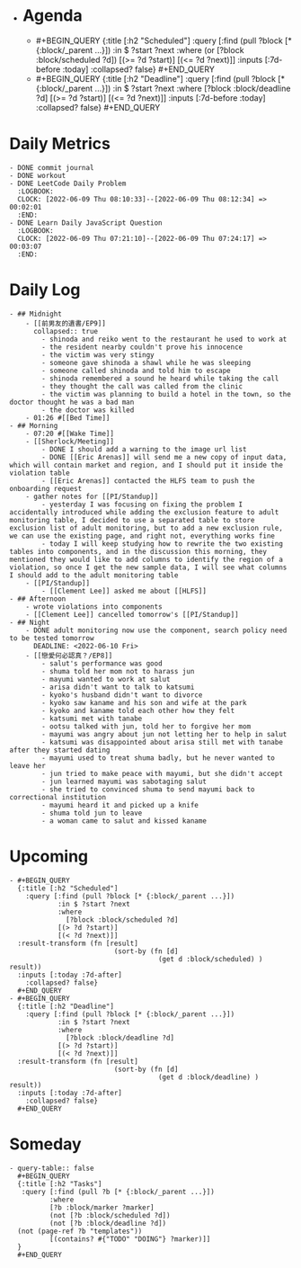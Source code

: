 - # Agenda
	- #+BEGIN_QUERY
	  {:title [:h2 "Scheduled"]
	    :query [:find (pull ?block [* {:block/_parent ...}])
	            :in $ ?start ?next
	            :where
	            (or
	              [?block :block/scheduled ?d])
	            [(>= ?d ?start)]
	            [(<= ?d ?next)]]
	  :inputs [:7d-before :today]
	    :collapsed? false}
	  #+END_QUERY
	- #+BEGIN_QUERY
	  {:title [:h2 "Deadline"]
	    :query [:find (pull ?block [* {:block/_parent ...}])
	            :in $ ?start ?next
	            :where
	              [?block :block/deadline ?d]
	            [(>= ?d ?start)]
	            [(<= ?d ?next)]]
	    :inputs [:7d-before :today]
	    :collapsed? false}
	  #+END_QUERY
# Daily Metrics
	- DONE commit journal
	- DONE workout
	- DONE LeetCode Daily Problem
	  :LOGBOOK:
	  CLOCK: [2022-06-09 Thu 08:10:33]--[2022-06-09 Thu 08:12:34] =>  00:02:01
	  :END:
	- DONE Learn Daily JavaScript Question
	  :LOGBOOK:
	  CLOCK: [2022-06-09 Thu 07:21:10]--[2022-06-09 Thu 07:24:17] =>  00:03:07
	  :END:
# Daily Log
	- ## Midnight
		- [[前男友的遺書/EP9]]
		  collapsed:: true
			- shinoda and reiko went to the restaurant he used to work at
			- the resident nearby couldn't prove his innocence
			- the victim was very stingy
			- someone gave shinoda a shawl while he was sleeping
			- someone called shinoda and told him to escape
			- shinoda remembered a sound he heard while taking the call
			- they thought the call was called from the clinic
			- the victim was planning to build a hotel in the town, so the doctor thought he was a bad man
			- the doctor was killed
		- 01:26 #[[Bed Time]]
	- ## Morning
		- 07:20 #[[Wake Time]]
		- [[Sherlock/Meeting]]
			- DONE I should add a warning to the image url list
			- DONE [[Eric Arenas]] will send me a new copy of input data, which will contain market and region, and I should put it inside the violation table
			- [[Eric Arenas]] contacted the HLFS team to push the onboarding request
		- gather notes for [[PI/Standup]]
			- yesterday I was focusing on fixing the problem I accidentally introduced while adding the exclusion feature to adult monitoring table, I decided to use a separated table to store exclusion list of adult monitoring, but to add a new exclusion rule, we can use the existing page, and right not, everything works fine
			- today I will keep studying how to rewrite the two existing tables into components, and in the discussion this morning, they mentioned they would like to add columns to identify the region of a violation, so once I get the new sample data, I will see what columns I should add to the adult monitoring table
		- [[PI/Standup]]
			- [[Clement Lee]] asked me about [[HLFS]]
	- ## Afternoon
		- wrote violations into components
		- [[Clement Lee]] cancelled tomorrow's [[PI/Standup]]
	- ## Night
		- DONE adult monitoring now use the component, search policy need to be tested tomorrow
		  DEADLINE: <2022-06-10 Fri>
		- [[戀愛何必認真？/EP8]]
			- salut's performance was good
			- shuma told her mom not to harass jun
			- mayumi wanted to work at salut
			- arisa didn't want to talk to katsumi
			- kyoko's husband didn't want to divorce
			- kyoko saw kaname and his son and wife at the park
			- kyoko and kaname told each other how they felt
			- katsumi met with tanabe
			- ootsu talked with jun, told her to forgive her mom
			- mayumi was angry about jun not letting her to help in salut
			- katsumi was disappointed about arisa still met with tanabe after they started dating
			- mayumi used to treat shuma badly, but he never wanted to leave her
			- jun tried to make peace with mayumi, but she didn't accept
			- jun learned mayumi was sabotaging salut
			- she tried to convinced shuma to send mayumi back to correctional institution
			- mayumi heard it and picked up a knife
			- shuma told jun to leave
			- a woman came to salut and kissed kaname
# Upcoming
	- #+BEGIN_QUERY
	  {:title [:h2 "Scheduled"]
	    :query [:find (pull ?block [* {:block/_parent ...}])
	            :in $ ?start ?next
	            :where
	              [?block :block/scheduled ?d]
	            [(> ?d ?start)]
	            [(< ?d ?next)]]
	  :result-transform (fn [result]
	                          (sort-by (fn [d]
	                                     (get d :block/scheduled) ) result))    
	  :inputs [:today :7d-after]
	    :collapsed? false}
	  #+END_QUERY
	- #+BEGIN_QUERY
	  {:title [:h2 "Deadline"]
	    :query [:find (pull ?block [* {:block/_parent ...}])
	            :in $ ?start ?next
	            :where
	              [?block :block/deadline ?d]
	            [(> ?d ?start)]
	            [(< ?d ?next)]]
	  :result-transform (fn [result]
	                          (sort-by (fn [d]
	                                     (get d :block/deadline) ) result))    
	  :inputs [:today :7d-after]
	    :collapsed? false}
	  #+END_QUERY
# Someday
	- query-table:: false
	  #+BEGIN_QUERY
	  {:title [:h2 "Tasks"]
	   :query [:find (pull ?b [* {:block/_parent ...}])
	          :where
	          [?b :block/marker ?marker]
	          (not [?b :block/scheduled ?d])
	          (not [?b :block/deadline ?d])
	  (not (page-ref ?b "templates"))
	          [(contains? #{"TODO" "DOING"} ?marker)]]
	  }
	  #+END_QUERY